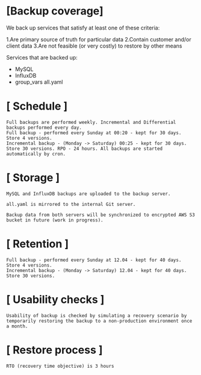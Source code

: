 # [Backup coverage]

We back up services that satisfy at least one of these criteria:

1.Are primary source of truth for particular data
2.Contain customer and/or client data
3.Are not feasible (or very costly) to restore by other means

Services that are backed up:

- MySQL
- InfluxDB
- group_vars all.yaml


# [ Schedule ]

    Full backups are performed weekly. Incremental and Differential backups performed every day.
    Full backup - performed every Sunday at 00:20 - kept for 30 days. Store 4 versions.
    Incremental backup - (Monday -> Saturday) 00:25 - kept for 30 days. Store 30 versions. RPO - 24 hours. All backups are started automatically by cron.
 

# [ Storage ]

    MySQL and InfluxDB backups are uploaded to the backup server.

    all.yaml is mirrored to the internal Git server.

    Backup data from both servers will be synchronized to encrypted AWS S3 bucket in future (work in progress).



# [ Retention ]

    Full backup - performed every Sunday at 12.04 - kept for 40 days. Store 4 versions.
    Incremental backup - (Monday -> Saturday) 12.04 - kept for 40 days. Store 30 versions. 


# [ Usability checks ]

    Usability of backup is checked by simulating a recovery scenario by temporarily restoring the backup to a non-production environment once a month.

# [ Restore process ]

    RTO (recovery time objective) is 3 hours